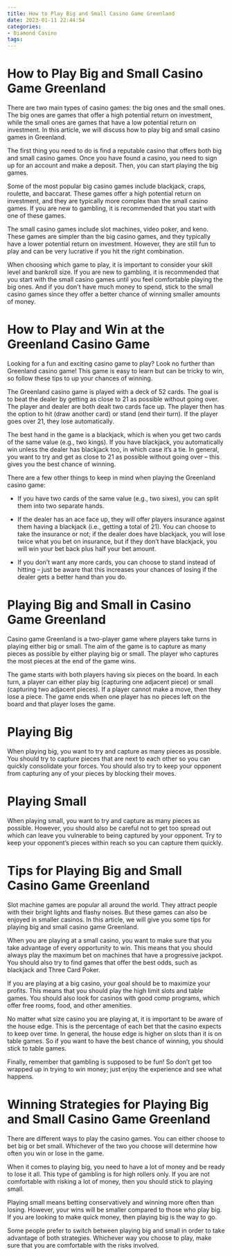 ```yaml
---
title: How to Play Big and Small Casino Game Greenland
date: 2023-01-11 22:44:54
categories:
- Diamond Casino
tags:
---
```



#  How to Play Big and Small Casino Game Greenland

There are two main types of casino games: the big ones and the small ones. The big ones are games that offer a high potential return on investment, while the small ones are games that have a low potential return on investment. In this article, we will discuss how to play big and small casino games in Greenland.

The first thing you need to do is find a reputable casino that offers both big and small casino games. Once you have found a casino, you need to sign up for an account and make a deposit. Then, you can start playing the big games.

Some of the most popular big casino games include blackjack, craps, roulette, and baccarat. These games offer a high potential return on investment, and they are typically more complex than the small casino games. If you are new to gambling, it is recommended that you start with one of these games.

The small casino games include slot machines, video poker, and keno. These games are simpler than the big casino games, and they typically have a lower potential return on investment. However, they are still fun to play and can be very lucrative if you hit the right combination.

When choosing which game to play, it is important to consider your skill level and bankroll size. If you are new to gambling, it is recommended that you start with the small casino games until you feel comfortable playing the big ones. And if you don't have much money to spend, stick to the small casino games since they offer a better chance of winning smaller amounts of money.

#  How to Play and Win at the Greenland Casino Game

Looking for a fun and exciting casino game to play? Look no further than Greenland casino game! This game is easy to learn but can be tricky to win, so follow these tips to up your chances of winning.

The Greenland casino game is played with a deck of 52 cards. The goal is to beat the dealer by getting as close to 21 as possible without going over. The player and dealer are both dealt two cards face up. The player then has the option to hit (draw another card) or stand (end their turn). If the player goes over 21, they lose automatically.

The best hand in the game is a blackjack, which is when you get two cards of the same value (e.g., two kings). If you have blackjack, you automatically win unless the dealer has blackjack too, in which case it’s a tie. In general, you want to try and get as close to 21 as possible without going over – this gives you the best chance of winning.

There are a few other things to keep in mind when playing the Greenland casino game:

* If you have two cards of the same value (e.g., two sixes), you can split them into two separate hands.

* If the dealer has an ace face up, they will offer players insurance against them having a blackjack (i.e., getting a total of 21). You can choose to take the insurance or not; if the dealer does have blackjack, you will lose twice what you bet on insurance, but if they don’t have blackjack, you will win your bet back plus half your bet amount.

* If you don’t want any more cards, you can choose to stand instead of hitting – just be aware that this increases your chances of losing if the dealer gets a better hand than you do.

#  Playing Big and Small in Casino Game Greenland

Casino game Greenland is a two-player game where players take turns in playing either big or small. The aim of the game is to capture as many pieces as possible by either playing big or small. The player who captures the most pieces at the end of the game wins.

The game starts with both players having six pieces on the board. In each turn, a player can either play big (capturing one adjacent piece) or small (capturing two adjacent pieces). If a player cannot make a move, then they lose a piece. The game ends when one player has no pieces left on the board and that player loses the game.

# Playing Big

When playing big, you want to try and capture as many pieces as possible. You should try to capture pieces that are next to each other so you can quickly consolidate your forces. You should also try to keep your opponent from capturing any of your pieces by blocking their moves.

# Playing Small

When playing small, you want to try and capture as many pieces as possible. However, you should also be careful not to get too spread out which can leave you vulnerable to being captured by your opponent. Try to keep your opponent’s pieces within reach so you can capture them quickly.

#  Tips for Playing Big and Small Casino Game Greenland

Slot machine games are popular all around the world. They attract people with their bright lights and flashy noises. But these games can also be enjoyed in smaller casinos. In this article, we will give you some tips for playing big and small casino game Greenland.

When you are playing at a small casino, you want to make sure that you take advantage of every opportunity to win. This means that you should always play the maximum bet on machines that have a progressive jackpot. You should also try to find games that offer the best odds, such as blackjack and Three Card Poker.

If you are playing at a big casino, your goal should be to maximize your profits. This means that you should play the high limit slots and table games. You should also look for casinos with good comp programs, which offer free rooms, food, and other amenities.

No matter what size casino you are playing at, it is important to be aware of the house edge. This is the percentage of each bet that the casino expects to keep over time. In general, the house edge is higher on slots than it is on table games. So if you want to have the best chance of winning, you should stick to table games.

Finally, remember that gambling is supposed to be fun! So don’t get too wrapped up in trying to win money; just enjoy the experience and see what happens.

#  Winning Strategies for Playing Big and Small Casino Game Greenland

There are different ways to play the casino games. You can either choose to bet big or bet small. Whichever of the two you choose will determine how often you win or lose in the game.

When it comes to playing big, you need to have a lot of money and be ready to lose it all. This type of gambling is for high rollers only. If you are not comfortable with risking a lot of money, then you should stick to playing small.

Playing small means betting conservatively and winning more often than losing. However, your wins will be smaller compared to those who play big. If you are looking to make quick money, then playing big is the way to go.

Some people prefer to switch between playing big and small in order to take advantage of both strategies. Whichever way you choose to play, make sure that you are comfortable with the risks involved.